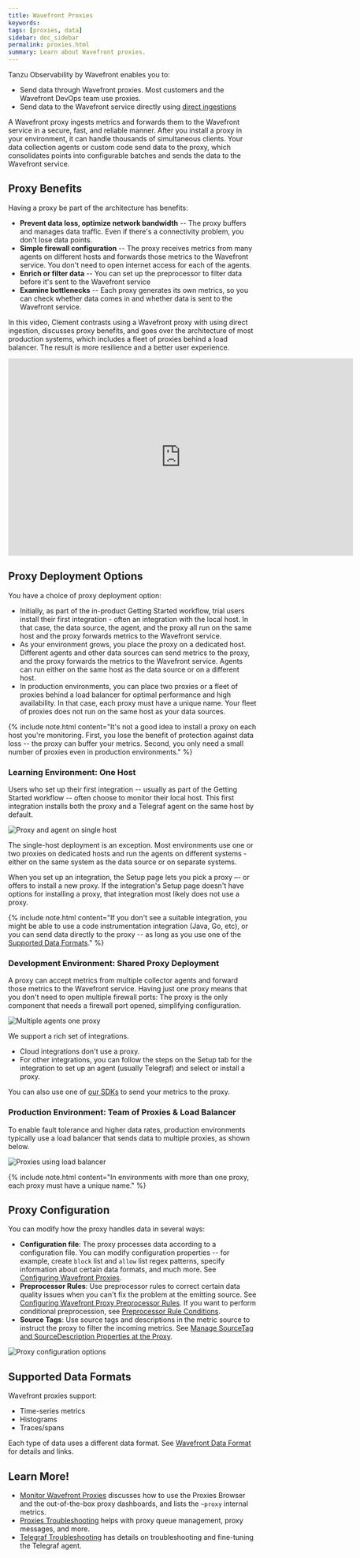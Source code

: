```yaml
---
title: Wavefront Proxies
keywords:
tags: [proxies, data]
sidebar: doc_sidebar
permalink: proxies.html
summary: Learn about Wavefront proxies.
---
```

Tanzu Observability by Wavefront enables you to:
* Send data through Wavefront proxies. Most customers and the Wavefront DevOps team use proxies.
* Send data to the Wavefront service directly using [direct ingestions](direct_ingestion.html)


A Wavefront proxy ingests metrics and forwards them to the Wavefront service in a secure, fast, and reliable manner. After you install a proxy in your environment, it can handle thousands of simultaneous clients. Your data collection agents or custom code send data to the proxy, which consolidates points into configurable batches and sends the data to the Wavefront service.

## Proxy Benefits

Having a proxy be part of the architecture has benefits:
- **Prevent data loss, optimize network bandwidth** -- The proxy buffers and manages data traffic. Even if there's a connectivity problem, you don't lose data points.
- **Simple firewall configuration** -- The proxy receives metrics from many agents on different hosts and forwards those metrics to the Wavefront service. You don't need to open internet access for each of the agents.
- **Enrich or filter data** -- You can set up the preprocessor to filter data before it's sent to the Wavefront service
-  **Examine bottlenecks** -- Each proxy generates its own metrics, so you can check whether data comes in and whether data is sent to the Wavefront service.

In this video, Clement contrasts using a Wavefront proxy with using direct ingestion, discusses proxy benefits, and goes over the architecture of most production systems, which includes a fleet of proxies behind a load balancer. The result is more resilience and a better user experience.

<p>
<iframe id="kmsembed-1_5wfjti3m" width="700" height="400" src="https://vmwaretv.vmware.com/embed/secure/iframe/entryId/1_5wfjti3m/uiConfId/49694343/pbc/252649793/st/0" class="kmsembed" allowfullscreen webkitallowfullscreen mozAllowFullScreen allow="autoplay *; fullscreen *; encrypted-media *" referrerPolicy="no-referrer-when-downgrade" frameborder="0" title="Wavefront Proxy"></iframe>
</p>



## Proxy Deployment Options

You have a choice of proxy deployment option:
* Initially, as part of the in-product Getting Started workflow, trial users install their first integration - often an integration with the local host. In that case, the data source, the agent, and the proxy all run on the same host and the proxy forwards metrics to the Wavefront service.
* As your environment grows, you place the proxy on a dedicated host. Different agents and other data sources can send metrics to the proxy, and the proxy forwards the metrics to the Wavefront service. Agents can run either on the same host as the data source or on a different host.
*  In production environments, you can place two proxies or a fleet of proxies behind a load balancer for optimal performance and high availability. In that case, each proxy must have a unique name. Your fleet of proxies does not run on the same host as your data sources.

{% include note.html content="It's not a good idea to install a proxy on each host you're monitoring. First, you lose the benefit of protection against data loss -- the proxy can buffer your metrics. Second, you only need a small number of proxies even in production environments." %}

### Learning Environment: One Host

Users who set up their first integration -- usually as part of the Getting Started workflow --  often choose to monitor their local host. This first integration installs both the proxy and a Telegraf agent on the same host by default.

![Proxy and agent on single host](/images/proxy_deployment_simple.png)

The single-host deployment is an exception. Most environments use one or two proxies on dedicated hosts and run the agents on different systems - either on the same system as the data source or on separate systems.

When you set up an integration, the Setup page lets you pick a proxy –- or offers to install a new proxy. If the integration's Setup page doesn't have options for installing a proxy, that integration most likely does not use a proxy.

{% include note.html content="If you don't see a suitable integration, you might be able to use a code instrumentation integration (Java, Go, etc), or you can send data directly to the proxy -- as long as you use one of the [Supported Data Formats](proxies.html#supported-data-formats)." %}

### Development Environment: Shared Proxy Deployment

A proxy can accept metrics from multiple collector agents and forward those metrics to the Wavefront service. Having just one proxy means that you don't need to open multiple firewall ports: The proxy is the only component that needs a firewall port opened, simplifying configuration.

![Multiple agents one proxy](/images/proxy_deployment_multiple_inputs.png)

We support a rich set of integrations.
* Cloud integrations don't use a proxy.
* For other integrations, you can follow the steps on the Setup tab for the integration to set up an agent (usually Telegraf) and select or install a proxy.

You can also use one of [our SDKs](wavefront_sdks.html) to send your metrics to the proxy.


### Production Environment: Team of Proxies & Load Balancer

To enable fault tolerance and higher data rates, production environments typically use a load balancer that sends data to multiple proxies, as shown below.


![Proxies using load balancer](/images/proxy_deployment_load_balancer.png)

{% include note.html content="In environments with more than one proxy, each proxy must have a unique name." %}


## Proxy Configuration

You can modify how the proxy handles data in several ways:

- **Configuration file**: The proxy processes data according to a configuration file. You can modify configuration properties -- for example, create `block` list and `allow` list regex patterns, specify information about certain data formats, and much more. See [Configuring Wavefront Proxies](proxies_configuring.html).
- **Preprocessor Rules**: Use preprocessor rules to correct certain data quality issues when you can't fix the problem at the emitting source. See [Configuring Wavefront Proxy Preprocessor Rules](proxies_preprocessor_rules.html). If you want to perform conditional preprocession, see [Preprocessor Rule Conditions](proxies_preprocessor_rule_conditions.html).
- **Source Tags**: Use source tags and descriptions in the metric source to instruct the proxy to filter the incoming metrics. See [Manage SourceTag and SourceDescription Properties at the Proxy](tags_overview.html#manage-sourcetag-and-sourcedescription-properties-at-the-proxy).

![Proxy configuration options](/images/proxy_config_options_rev.png)

## Supported Data Formats

Wavefront proxies support:
* Time-series metrics
* Histograms
* Traces/spans

Each type of data uses a different data format. See [Wavefront Data Format](wavefront_data_format.html) for details and links.


## Learn More!

* [Monitor Wavefront Proxies](monitoring_proxies.html) discusses how to use the Proxies Browser and the out-of-the-box proxy dashboards, and lists the `~proxy` internal metrics.
* [Proxies Troubleshooting](proxies_troubleshooting.html) helps with proxy queue management, proxy messages, and more.
* [Telegraf Troubleshooting](telegraf_details.html) has details on troubleshooting and fine-tuning the Telegraf agent.
